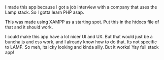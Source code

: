 I made this app because I got a job interview with a company that uses the Lamp stack. So I gotta learn PHP asap.

This was made using XAMPP as a starting spot. Put this in the htdocs file of that and it should work.

I could make this app have a lot nicer UI and UX. But that would just be a buncha js and css work, and I already know how to do that. Its not specific to LAMP. So meh, its icky looking and kinda silly. But it works! Yay full stack app!
